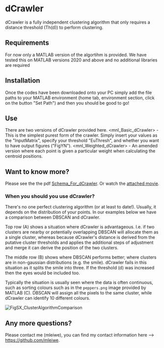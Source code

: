 # dCrawler
dCrawler is a fully independent clustering algorithm that only requires a distance threshold (Th(d)) to perform clustering.

## Requirements
For now only a MATLAB version of the algortihm is provided.
We have tested this on MATLAB versions 2020 and above and no additional libraries are required

## Installation
Once the codes have been downloaded onto your PC simply add the file paths to your MATLAB environment (home tab, environment section, click on the button "Set Path") and then you should be good to go!

## Use
There are two versions of dCrawler provided here.
<mnl_Basic_dCrawler> - This is the simplest purest form of the crawler. Simply insert your values as the "InputMatrix", specify your threshold "EuThresh", and whether you want to have output figures ("FigYN").
<mnl_Weighted_dCrawler> - An amended version where each point is given a particular weight when calculating the centroid positions.

## Want to know more?
Please see the the pdf [Schema_For_dCrawler](https://github.com/mleiwe/dCrawler/blob/main/Schema_For_dCrawler.pdf). Or watch the [attached movie](https://github.com/mleiwe/dCrawler/blob/main/SupplementaryVideo1_dCrawlerDemo.avi).

### When you should you use dCrawler?
There's no one perfect clustering algorithm (or at least to date!). Usually, it depends on the distribution of your points. In our examples below we have a comparison between DBSCAN and dCrawler. 

Top row (A) shows a situation where dCrawler is advantageous. I.e. if two clusters are nearby or potentially overlapping DBSCAN will allocate them as a single cluster, whereas because dCrawler's distance is derived from the putative cluster thresholds and applies the additional steps of adjustment and merge it can derive the position of the two clusters.

The middle row (B) shows where DBSCAN performs better; where clusters are in non-gaussian distributions (e.g. the smile). dCrawler fails in this situation as it splits the smile into three. If the threshold (d) was increased then the eyes would be included too.

Typically the situation is usually seen where the data is often continuous, such as sorting colours such as in the `peppers.png` image provided by MATLAB (C). DBSCAN will assign all the pixels to the same cluster, while dCrawler can identify 10 different colours.

![FigSX_ClusterAlgorithmComparison](https://github.com/mleiwe/dCrawler/assets/29621219/9ba7aa6e-cfd1-425c-b0e7-0fd3c800e96f)

## Any more questions?
Please contact me (mleiwe), you can find my contact information here --> https://github.com/mleiwe.
